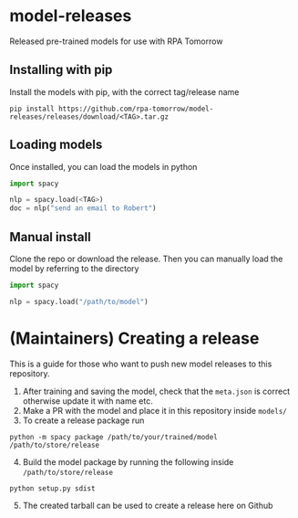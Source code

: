 # model-releases
Released pre-trained models for use with RPA Tomorrow

## Installing with pip
Install the models with pip, with the correct tag/release name
```
pip install https://github.com/rpa-tomorrow/model-releases/releases/download/<TAG>.tar.gz
```

## Loading models
Once installed, you can load the models in python

```python
import spacy

nlp = spacy.load(<TAG>)
doc = nlp("send an email to Robert")
```

## Manual install
Clone the repo or download the release. Then you can manually load the model
by referring to the directory
```python
import spacy

nlp = spacy.load("/path/to/model")
```
# (Maintainers) Creating a release
This is a guide for those who want to push new model releases to this repository.
1. After training and saving the model, check that the `meta.json` is correct otherwise update it with name etc.
2. Make a PR with the model and place it in this repository inside `models/`
3. To create a release package run 
```
python -m spacy package /path/to/your/trained/model /path/to/store/release
```
4. Build the model package by running the following inside `/path/to/store/release`
```
python setup.py sdist
```
5. The created tarball can be used to create a release here on Github
